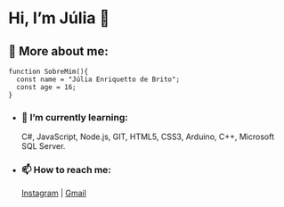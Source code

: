  # Hi, I’m Júlia 👋


## 👤 More about me: 
```
function SobreMim(){
  const name = "Júlia Enriquetto de Brito"; 
  const age = 16;
}
```


-  ### 🌱 I’m currently learning: 
   C#, JavaScript, Node.js, GIT, HTML5, CSS3, Arduino, C++, Microsoft SQL Server. 

  

- ### 📫 How to reach me: 
   [Instagram](https://www.instagram.com/juliaenriquetto_/) | [Gmail](juliaenriquettodebrito@gmail.com)


<!---
juliaenriquetto/juliaenriquetto is a ✨ special ✨ repository because its `README.md` (this file) appears on your GitHub profile.
You can click the Preview link to take a look at your changes.
--->
